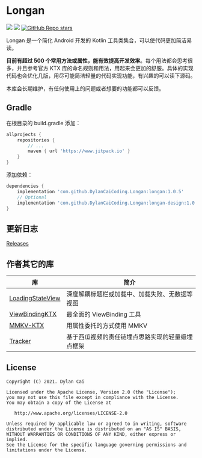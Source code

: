 # Longan

[![](https://www.jitpack.io/v/DylanCaiCoding/Longan.svg)](https://www.jitpack.io/#DylanCaiCoding/Longan) 
[![](https://img.shields.io/badge/License-Apache--2.0-blue.svg)](https://github.com/DylanCaiCoding/Longan/blob/master/LICENSE) 
[![GitHub Repo stars](https://img.shields.io/github/stars/DylanCaiCoding/Longan?style=social)](https://github.com/DylanCaiCoding/Longan)

Longan 是一个简化 Android 开发的 Kotlin 工具类集合，可以使代码更加简洁易读。

**目前有超过 500 个常用方法或属性，能有效提高开发效率**。每个用法都会思考很多，并且参考官方 KTX 库的命名规则和用法，用起来会更加的舒服。具体的实现代码也会优化几版，用尽可能简洁轻量的代码实现功能，有兴趣的可以读下源码。

本库会长期维护，有任何使用上的问题或者想要的功能都可以反馈。

## Gradle

在根目录的 build.gradle 添加：

```groovy
allprojects {
    repositories {
        // ...
        maven { url 'https://www.jitpack.io' }
    }
}
```

添加依赖：

```groovy
dependencies {
    implementation 'com.github.DylanCaiCoding.Longan:longan:1.0.5'
    // Optional
    implementation 'com.github.DylanCaiCoding.Longan:longan-design:1.0.5'
}
```

## 更新日志

[Releases](https://github.com/DylanCaiCoding/Longan/releases)

## 作者其它的库

| 库                                                           | 简介                                           |
| ------------------------------------------------------------ | ---------------------------------------------- |
| [LoadingStateView](https://github.com/DylanCaiCoding/LoadingStateView) | 深度解耦标题栏或加载中、加载失败、无数据等视图 |
| [ViewBindingKTX](https://github.com/DylanCaiCoding/ViewBindingKTX)     | 最全面的 ViewBinding 工具                |
| [MMKV-KTX](https://github.com/DylanCaiCoding/MMKV-KTX)                 | 用属性委托的方式使用 MMKV                  |
| [Tracker](https://github.com/DylanCaiCoding/Tracker)         | 基于西瓜视频的责任链埋点思路实现的轻量级埋点框架          |

## License

```
Copyright (C) 2021. Dylan Cai

Licensed under the Apache License, Version 2.0 (the "License");
you may not use this file except in compliance with the License.
You may obtain a copy of the License at

   http://www.apache.org/licenses/LICENSE-2.0

Unless required by applicable law or agreed to in writing, software
distributed under the License is distributed on an "AS IS" BASIS,
WITHOUT WARRANTIES OR CONDITIONS OF ANY KIND, either express or implied.
See the License for the specific language governing permissions and
limitations under the License.
```
